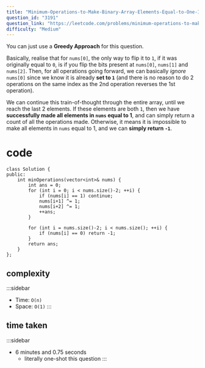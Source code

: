 ```yaml
---
title: "Minimum-Operations-to-Make-Binary-Array-Elements-Equal-to-One-I"
question_id: "3191"
question_link: "https://leetcode.com/problems/minimum-operations-to-make-binary-array-elements-equal-to-one-i/"
difficulty: "Medium"
---
```


You can just use a **Greedy Approach** for this question.

Basically, realise that for `nums[0]`, the only way to flip it to `1`, if it was originally equal to `0`,
is if you flip the bits present at `nums[0]`, `nums[1]` and `nums[2]`.
Then, for all operations going forward, we can basically *ignore* `nums[0]` since we know it is already **set to `1`** 
(and there is no reason to do 2 operations on the same index as the 2nd operation reverses the 1st operation).

We can continue this train-of-thought through the entire array, until we reach the last 2 elements.
If these elements are both `1`, then we have **successfully made all elements in `nums` equal to 1**,
and can simply return a count of all the operations made. Otherwise,
it means it is impossible to make all elements in `nums` equal to 1,
and we can **simply return `-1`**.

# cod<span>e</span>

```{.cpp}
class Solution {
public:
    int minOperations(vector<int>& nums) {
        int ans = 0;
        for (int i = 0; i < nums.size()-2; ++i) {
            if (nums[i] == 1) continue;
            nums[i+1] ^= 1;
            nums[i+2] ^= 1;
            ++ans;
        }

        for (int i = nums.size()-2; i < nums.size(); ++i) {
            if (nums[i] == 0) return -1;
        }
        return ans;
    }
};
```

## complexit<span>y</span>

:::sidebar
- Time: `O(n)`
- Space: `O(1)`
:::

## time take<span>n</span>

:::sidebar
- 6 minutes and 0.75 seconds
    - literally one-shot this question
:::
